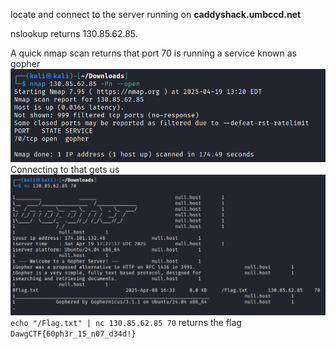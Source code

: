 locate and connect to the server running on **caddyshack.umbccd.net**

nslookup returns 130.85.62.85.

A quick nmap scan returns that port 70 is running a service known as gopher
![](Images/Pasted%20image%2020250419132824.png)
Connecting to that gets us 
![](Images/Pasted%20image%2020250419132843.png)
`echo "/Flag.txt" | nc 130.85.62.85 70`
returns the flag
`DawgCTF{60ph3r_15_n07_d34d!}`